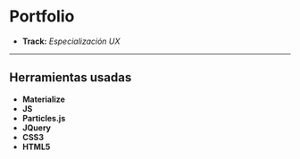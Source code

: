# Portfolio

* **Track:** _Especialización UX_

***

## Herramientas usadas

* **Materialize**
* **JS**
* **Particles.js**
* **JQuery**
* **CSS3**
* **HTML5**


